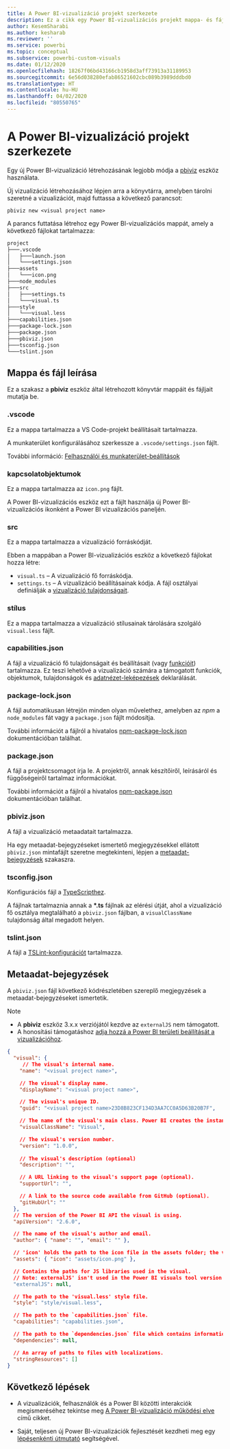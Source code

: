 ```yaml
---
title: A Power BI-vizualizáció projekt szerkezete
description: Ez a cikk egy Power BI-vizualizációs projekt mappa- és fájlszerkezetét ismerteti
author: KesemSharabi
ms.author: kesharab
ms.reviewer: ''
ms.service: powerbi
ms.topic: conceptual
ms.subservice: powerbi-custom-visuals
ms.date: 01/12/2020
ms.openlocfilehash: 18267f06bd43166cb1958d3aff73913a31189953
ms.sourcegitcommit: 6e56d038280efab86521602cbc089b3989dddbd0
ms.translationtype: HT
ms.contentlocale: hu-HU
ms.lasthandoff: 04/02/2020
ms.locfileid: "80550765"
---
```

# <a name="power-bi-visual-project-structure"></a>A Power BI-vizualizáció projekt szerkezete

Egy új Power BI-vizualizáció létrehozásának legjobb módja a [pbiviz](https://www.npmjs.com/package/powerbi-visuals-tools) eszköz használata.

Új vizualizáció létrehozásához lépjen arra a könyvtárra, amelyben tárolni szeretné a vizualizációt, majd futtassa a következő parancsot:

`pbiviz new <visual project name>`

A parancs futtatása létrehoz egy Power BI-vizualizációs mappát, amely a következő fájlokat tartalmazza:

```markdown
project
├───.vscode
│   ├───launch.json
│   └───settings.json
├───assets
│   └───icon.png
├───node_modules
├───src
│   ├───settings.ts
│   └───visual.ts
├───style
│   └───visual.less
├───capabilities.json
├───package-lock.json
├───package.json
├───pbiviz.json
├───tsconfig.json
└───tslint.json
```

## <a name="folder-and-file-description"></a>Mappa és fájl leírása

Ez a szakasz a **pbiviz** eszköz által létrehozott könyvtár mappáit és fájljait mutatja be.  

### <a name="vscode"></a>.vscode

Ez a mappa tartalmazza a VS Code-projekt beállításait tartalmazza.

A munkaterület konfigurálásához szerkessze a `.vscode/settings.json` fájlt.

További információ: [Felhasználói és munkaterület-beállítások](https://code.visualstudio.com/docs/getstarted/settings)

### <a name="assets"></a>kapcsolatobjektumok

Ez a mappa tartalmazza az `icon.png` fájlt.

A Power BI-vizualizációs eszköz ezt a fájlt használja új Power BI-vizualizációs ikonként a Power BI vizualizációs paneljén.

### <a name="src"></a>src

Ez a mappa tartalmazza a vizualizáció forráskódját.

Ebben a mappában a Power BI-vizualizációs eszköz a következő fájlokat hozza létre:
* `visual.ts` – A vizualizáció fő forráskódja.
* `settings.ts` – A vizualizáció beállításainak kódja. A fájl osztályai definiálják a [vizualizáció tulajdonságait](./objects-properties.md#properties).

### <a name="style"></a>stílus

Ez a mappa tartalmazza a vizualizáció stílusainak tárolására szolgáló `visual.less` fájlt.

### <a name="capabilitiesjson"></a>capabilities.json

A fájl a vizualizáció fő tulajdonságait és beállításait (vagy [funkcióit](./capabilities.md)) tartalmazza. Ez teszi lehetővé a vizualizáció számára a támogatott funkciók, objektumok, tulajdonságok és [adatnézet-leképezések](./dataview-mappings.md) deklarálását.

### <a name="package-lockjson"></a>package-lock.json

A fájl automatikusan létrejön minden olyan művelethez, amelyben az *npm* a `node_modules` fát vagy a `package.json` fájlt módosítja.

További információt a fájlról a hivatalos [npm-package-lock.json](https://docs.npmjs.com/files/package-lock.json) dokumentációban találhat.

### <a name="packagejson"></a>package.json

A fájl a projektcsomagot írja le. A projektről, annak készítőiről, leírásáról és függőségeiről tartalmaz információkat.

További információt a fájlról a hivatalos [npm-package.json](https://docs.npmjs.com/files/package.json.html) dokumentációban találhat.

### <a name="pbivizjson"></a>pbiviz.json

A fájl a vizualizáció metaadatait tartalmazza.

Ha egy metaadat-bejegyzéseket ismertető megjegyzésekkel ellátott `pbiviz.json` mintafájlt szeretne megtekinteni, lépjen a [metaadat-bejegyzések](#metadata-entries) szakaszra.

### <a name="tsconfigjson"></a>tsconfig.json

Konfigurációs fájl a [TypeScripthez](https://www.typescriptlang.org/docs/handbook/tsconfig-json.html).

A fájlnak tartalmaznia annak a **\*.ts** fájlnak az elérési útját, ahol a vizualizáció fő osztálya megtalálható a `pbiviz.json` fájlban, a `visualClassName` tulajdonság által megadott helyen.

### <a name="tslintjson"></a>tslint.json

A fájl a [TSLint-konfigurációt](https://palantir.github.io/tslint/usage/configuration/) tartalmazza.

## <a name="metadata-entries"></a>Metaadat-bejegyzések

A `pbiviz.json` fájl következő kódrészletében szereplő megjegyzések a metaadat-bejegyzéseket ismertetik.

> [!NOTE]
> * A **pbiviz** eszköz 3.x.x verziójától kezdve az `externalJS` nem támogatott.
> * A honosítási támogatáshoz [adja hozzá a Power BI területi beállítását a vizualizációhoz](./localization.md).

```json
{
  "visual": {
     // The visual's internal name.
    "name": "<visual project name>",

    // The visual's display name.
    "displayName": "<visual project name>",

    // The visual's unique ID.
    "guid": "<visual project name>23D8B823CF134D3AA7CC0A5D63B20B7F",

    // The name of the visual's main class. Power BI creates the instance of this class to start using the visual in a Power BI report.
    "visualClassName": "Visual",

    // The visual's version number.
    "version": "1.0.0",
    
    // The visual's description (optional)
    "description": "",

    // A URL linking to the visual's support page (optional).
    "supportUrl": "",

    // A link to the source code available from GitHub (optional).
    "gitHubUrl": ""
  },
  // The version of the Power BI API the visual is using.
  "apiVersion": "2.6.0",

  // The name of the visual's author and email.
  "author": { "name": "", "email": "" },

  // 'icon' holds the path to the icon file in the assets folder; the visual's display icon.
  "assets": { "icon": "assets/icon.png" },

  // Contains the paths for JS libraries used in the visual.
  // Note: externalJS' isn't used in the Power BI visuals tool version 3.x.x or higher.
  "externalJS": null,

  // The path to the 'visual.less' style file.
  "style": "style/visual.less",

  // The path to the `capabilities.json` file.
  "capabilities": "capabilities.json",

  // The path to the `dependencies.json` file which contains information about R packages used in R based visuals.
  "dependencies": null,

  // An array of paths to files with localizations.
  "stringResources": []
}
```

## <a name="next-steps"></a>Következő lépések

* A vizualizációk, felhasználók és a Power BI közötti interakciók megismeréséhez tekintse meg [A Power BI-vizualizáció működési elve](./power-bi-visuals-concept.md) című cikket.

* Saját, teljesen új Power BI-vizualizációk fejlesztését kezdheti meg egy [lépésenkénti útmutató](./custom-visual-develop-tutorial.md) segítségével.
